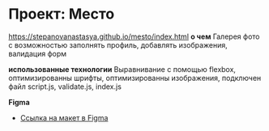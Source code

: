 # Проект: Место
https://stepanovanastasya.github.io/mesto/index.html
**о чем**
Галерея фото с возможностью заполнять профиль, добавлять изображения, валидация форм  

**использованные технологии**
Выравнивание с помощью flexbox, оптимизированны шрифты, оптимизированны изображения, подключен файл script.js, validate.js, index.js 

**Figma**

* [Ссылка на макет в Figma](https://www.figma.com/file/2cn9N9jSkmxD84oJik7xL7/JavaScript.-Sprint-4?node-id=0%3A1)


